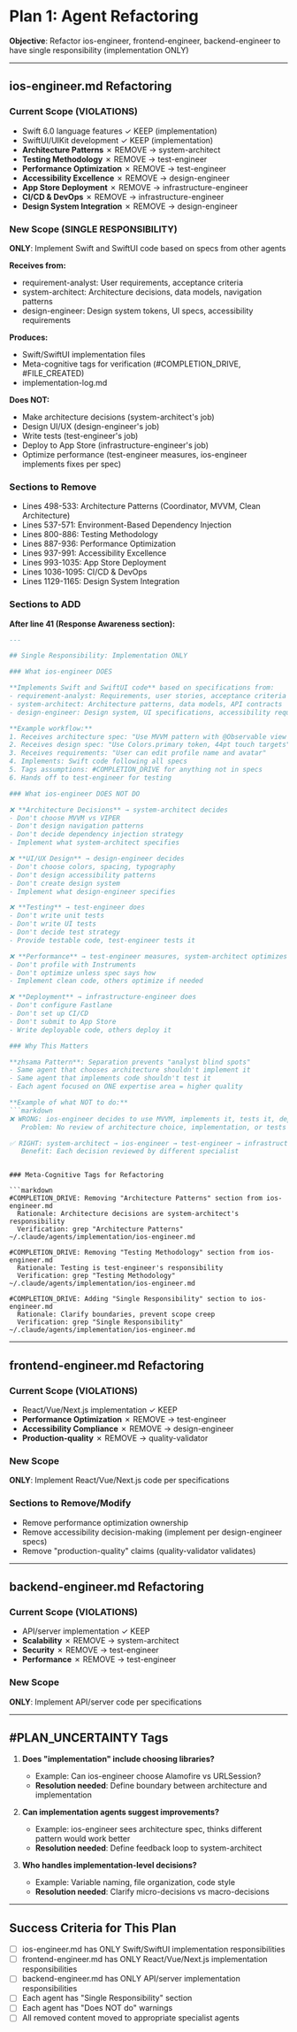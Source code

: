 # Plan 1: Agent Refactoring

**Objective**: Refactor ios-engineer, frontend-engineer, backend-engineer to have single responsibility (implementation ONLY)

---

## ios-engineer.md Refactoring

### Current Scope (VIOLATIONS)
- Swift 6.0 language features ✓ KEEP (implementation)
- SwiftUI/UIKit development ✓ KEEP (implementation)
- **Architecture Patterns** ✗ REMOVE → system-architect
- **Testing Methodology** ✗ REMOVE → test-engineer
- **Performance Optimization** ✗ REMOVE → test-engineer
- **Accessibility Excellence** ✗ REMOVE → design-engineer
- **App Store Deployment** ✗ REMOVE → infrastructure-engineer
- **CI/CD & DevOps** ✗ REMOVE → infrastructure-engineer
- **Design System Integration** ✗ REMOVE → design-engineer

### New Scope (SINGLE RESPONSIBILITY)
**ONLY**: Implement Swift and SwiftUI code based on specs from other agents

**Receives from:**
- requirement-analyst: User requirements, acceptance criteria
- system-architect: Architecture decisions, data models, navigation patterns
- design-engineer: Design system tokens, UI specs, accessibility requirements

**Produces:**
- Swift/SwiftUI implementation files
- Meta-cognitive tags for verification (#COMPLETION_DRIVE, #FILE_CREATED)
- implementation-log.md

**Does NOT:**
- Make architecture decisions (system-architect's job)
- Design UI/UX (design-engineer's job)
- Write tests (test-engineer's job)
- Deploy to App Store (infrastructure-engineer's job)
- Optimize performance (test-engineer measures, ios-engineer implements fixes per spec)

### Sections to Remove
- Lines 498-533: Architecture Patterns (Coordinator, MVVM, Clean Architecture)
- Lines 537-571: Environment-Based Dependency Injection
- Lines 800-886: Testing Methodology
- Lines 887-936: Performance Optimization
- Lines 937-991: Accessibility Excellence  
- Lines 993-1035: App Store Deployment
- Lines 1036-1095: CI/CD & DevOps
- Lines 1129-1165: Design System Integration

### Sections to ADD
**After line 41 (Response Awareness section):**

```markdown
---

## Single Responsibility: Implementation ONLY

### What ios-engineer DOES

**Implements Swift and SwiftUI code** based on specifications from:
- requirement-analyst: Requirements, user stories, acceptance criteria
- system-architect: Architecture patterns, data models, API contracts
- design-engineer: Design system, UI specifications, accessibility requirements

**Example workflow:**
1. Receives architecture spec: "Use MVVM pattern with @Observable view models"
2. Receives design spec: "Use Colors.primary token, 44pt touch targets"
3. Receives requirements: "User can edit profile name and avatar"
4. Implements: Swift code following all specs
5. Tags assumptions: #COMPLETION_DRIVE for anything not in specs
6. Hands off to test-engineer for testing

### What ios-engineer DOES NOT DO

❌ **Architecture Decisions** → system-architect decides
- Don't choose MVVM vs VIPER
- Don't design navigation patterns
- Don't decide dependency injection strategy
- Implement what system-architect specifies

❌ **UI/UX Design** → design-engineer decides
- Don't choose colors, spacing, typography
- Don't design accessibility patterns
- Don't create design system
- Implement what design-engineer specifies

❌ **Testing** → test-engineer does
- Don't write unit tests
- Don't write UI tests
- Don't decide test strategy
- Provide testable code, test-engineer tests it

❌ **Performance** → test-engineer measures, system-architect optimizes
- Don't profile with Instruments
- Don't optimize unless spec says how
- Implement clean code, others optimize if needed

❌ **Deployment** → infrastructure-engineer does
- Don't configure Fastlane
- Don't set up CI/CD
- Don't submit to App Store
- Write deployable code, others deploy it

### Why This Matters

**zhsama Pattern**: Separation prevents "analyst blind spots"
- Same agent that chooses architecture shouldn't implement it
- Same agent that implements code shouldn't test it
- Each agent focused on ONE expertise area = higher quality

**Example of what NOT to do:**
```markdown
❌ WRONG: ios-engineer decides to use MVVM, implements it, tests it, deploys it
   Problem: No review of architecture choice, implementation, or tests

✅ RIGHT: system-architect → ios-engineer → test-engineer → infrastructure-engineer
   Benefit: Each decision reviewed by different specialist
```
```

### Meta-Cognitive Tags for Refactoring

```markdown
#COMPLETION_DRIVE: Removing "Architecture Patterns" section from ios-engineer.md
  Rationale: Architecture decisions are system-architect's responsibility
  Verification: grep "Architecture Patterns" ~/.claude/agents/implementation/ios-engineer.md

#COMPLETION_DRIVE: Removing "Testing Methodology" section from ios-engineer.md
  Rationale: Testing is test-engineer's responsibility
  Verification: grep "Testing Methodology" ~/.claude/agents/implementation/ios-engineer.md

#COMPLETION_DRIVE: Adding "Single Responsibility" section to ios-engineer.md
  Rationale: Clarify boundaries, prevent scope creep
  Verification: grep "Single Responsibility" ~/.claude/agents/implementation/ios-engineer.md
```

---

## frontend-engineer.md Refactoring

### Current Scope (VIOLATIONS)
- React/Vue/Next.js implementation ✓ KEEP
- **Performance Optimization** ✗ REMOVE → test-engineer
- **Accessibility Compliance** ✗ REMOVE → design-engineer
- **Production-quality** ✗ REMOVE → quality-validator

### New Scope
**ONLY**: Implement React/Vue/Next.js code per specifications

### Sections to Remove/Modify
- Remove performance optimization ownership
- Remove accessibility decision-making (implement per design-engineer specs)
- Remove "production-quality" claims (quality-validator validates)

---

## backend-engineer.md Refactoring

### Current Scope (VIOLATIONS)
- API/server implementation ✓ KEEP
- **Scalability** ✗ REMOVE → system-architect
- **Security** ✗ REMOVE → test-engineer  
- **Performance** ✗ REMOVE → test-engineer

### New Scope
**ONLY**: Implement API/server code per specifications

---

## #PLAN_UNCERTAINTY Tags

1. **Does "implementation" include choosing libraries?**
   - Example: Can ios-engineer choose Alamofire vs URLSession?
   - **Resolution needed**: Define boundary between architecture and implementation

2. **Can implementation agents suggest improvements?**
   - Example: ios-engineer sees architecture spec, thinks different pattern would work better
   - **Resolution needed**: Define feedback loop to system-architect

3. **Who handles implementation-level decisions?**
   - Example: Variable naming, file organization, code style
   - **Resolution needed**: Clarify micro-decisions vs macro-decisions

---

## Success Criteria for This Plan

- [ ] ios-engineer.md has ONLY Swift/SwiftUI implementation responsibilities
- [ ] frontend-engineer.md has ONLY React/Vue/Next.js implementation responsibilities
- [ ] backend-engineer.md has ONLY API/server implementation responsibilities
- [ ] Each agent has "Single Responsibility" section
- [ ] Each agent has "Does NOT do" warnings
- [ ] All removed content moved to appropriate specialist agents
